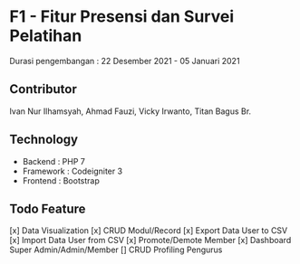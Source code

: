 # F1 - Fitur Presensi dan Survei Pelatihan
Durasi pengembangan : 22 Desember 2021 - 05 Januari 2021

## Contributor
Ivan Nur Ilhamsyah, Ahmad Fauzi, Vicky Irwanto, Titan Bagus Br.

## Technology
- Backend		: PHP 7
- Framework : Codeigniter 3
- Frontend	: Bootstrap

## Todo Feature
[x] Data Visualization
[x] CRUD Modul/Record
[x] Export Data User to CSV
[x] Import Data User from CSV
[x] Promote/Demote Member
[x] Dashboard Super Admin/Admin/Member
[] CRUD Profiling Pengurus